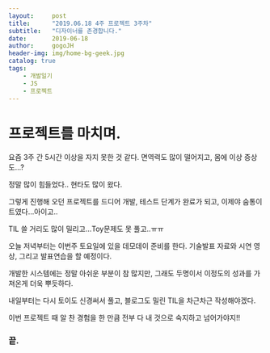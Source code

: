 ```yaml
---
layout:     post
title:      "2019.06.18 4주 프로젝트 3주차"
subtitle:   "디자이너를 존경합니다."
date:       2019-06-18
author:     gogoJH
header-img: img/home-bg-geek.jpg
catalog: true
tags:
    - 개발일기
    - JS
    - 프로젝트
---
```


# 프로젝트를 마치며.

요즘 3주 간 5시간 이상을 자지 못한 것 같다. 면역력도 많이 떨어지고, 몸에 이상 증상도...?

정말 많이 힘들었다.. 현타도 많이 왔다.

그렇게 진행해 오던 프로젝트를 드디어 개발, 테스트 단계가 완료가 되고, 이제야 숨통이 트였다...아이고..

TIL 쓸 거리도 많이 밀리고...Toy문제도 못 풀고..ㅠㅠ

오늘 저녁부터는 이번주 토요일에 있을 데모데이 준비를 한다. 기술발표 자료와 시연 영상, 그리고 발표연습을 할 예정이다.

개발한 시스템에는 정말 아쉬운 부분이 참 많지만, 그래도 두명이서 이정도의 성과를 가져온게 더욱 뿌듯하다.

내일부터는 다시 토이도 신경써서 풀고, 블로그도 밀린 TIL을 차근차근 작성해야겠다.

이번 프로젝트 때 알 찬 경험을 한 만큼 전부 다 내 것으로 숙지하고 넘어가야지!!

### 끝.
<!--stackedit_data:
eyJoaXN0b3J5IjpbLTMwNTkzMjYxNiw3MzA5OTgxMTZdfQ==
-->